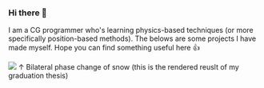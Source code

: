 ### Hi there 👋
I am a CG programmer who's learning physics-based techniques (or more specifically position-based methods). The belows are some projects I have made myself. Hope you can find something useful here :+1: 

![](https://i.imgur.com/SWVqaGx.png)
↑ Bilateral phase change of snow (this is the rendered reuslt of my graduation thesis)

<!--
**FZzzz/FZzzz** is a ✨ _special_ ✨ repository because its `README.md` (this file) appears on your GitHub profile.

Here are some ideas to get you started:

- 🔭 I’m currently working on ...
- 🌱 I’m currently learning ...
- 👯 I’m looking to collaborate on ...
- 🤔 I’m looking for help with ...
- 💬 Ask me about ...
- 📫 How to reach me: ...
- 😄 Pronouns: ...
- ⚡ Fun fact: ...
-->
